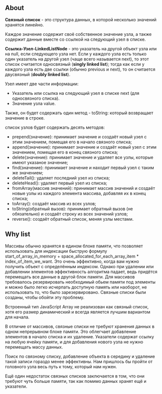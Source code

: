 ## About

**Связный список** - это структура данных, в которой несколько значений хранятся линейно.

Каждое значение содержит своё собственное значение узла, а также содержит данные вместе со ссылкой на следующий узел в списке.

**Ссылка-Узел-LinkedListNode** - это указатель на другой объект узла или на null, если следующего узла нет. Если у каждого узла есть только один указатель на другой узел (чаще всего называется next), то этот список считается односвязный (**singly linked list**); тогда как если у каждого узла есть две ссылки (обычно previous и next), то он считается двусвязный (**doubly linked list**).

Узел имеет две части информации:

- Указатель или ссылка на следующий узел в списке next (для односвязного списка).
- Значение узла value.

Также, он будет содержать один метод - toString: который возвращает значение в строке.

список узлов будет содержать десять методов:

- prepend(значение): принимает значение и создаёт новый узел с этим значением, помещая его в начало связного списка;
- append(значение): принимает значение и создаёт новый узел с этим значением, помещая его в конец связного списка;
- delete(значение): принимает значение и удаляет все узлы, которые имеют указаное значение;
- find(значение): принимает значение и находит первый узел с таким же значением;
- deleteTail(): удаляет последний узел из списка;
- deleteHead(): удаляет первый узел из списка;
- fromArray(массив значений): принимает массив значений и создаёт новые узлы из каждого элемента массива, добавляя их в конец списка;
- toArray(): создаёт массив из всех узлов;
- toString(обратный вызов): принимает обратный вызов (не обязательно) и создаёт строку из всех значений узлов;
- reverse(): создаёт обратный список, меняя узлы местами.

## Why list

Массивы обычно хранятся в едином блоке памяти, что позволяет использовать для индексации быструю формулу start_of_array_in_memory + space_allocated_for_each_array_item \* index_of_item_we_want.
Это очень эффективно, когда вам нужно получить объект с определённым индексом. Однако при удалении или добавлении элементов эффективность алгоритма падает, ведь придётся перемещать все данные в другой блок памяти. Для массивов требовалось резервировать необходимый обьем памяти под элементы и можно было легко исчерпать доступную память или наоборот, не использовать то, что было зарезервировано. Связные списки были созданы, чтобы обойти эту проблему.

Встроенный тип JavaScript Array не реализован как связный список, хотя его размер динамический и всегда является лучшим вариантом для начала.

В отличие от массивов, связные списки не требуют хранения данных в одном непрерывном блоке памяти. Это облегчает добавление элементов в начало списка и их удаление. Указатели содержат ссылку на любую ячейку памяти, и для добавления нового узла не нужно перемещать массу данных.

Поиск по связному списку, добавление объекта в середину и удаление такой записи гораздо менее эффективны. Нам пришлось бы пройти от головного узла весь путь к тому, который нам нужен.

Ещё один недостаток связных списков заключается в том, что они требуют чуть больше памяти, так как помимо данных хранят ещё и указатели.
